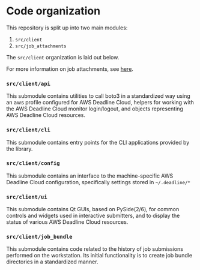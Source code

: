 # Code organization

This repository is split up into two main modules:
1. `src/client`
2. `src/job_attachments`

The `src/client` organization is laid out below.

For more information on job attachments, see [here](src/deadline/job_attachments/README.md).

### `src/client/api`

This submodule contains utilities to call boto3 in a standardized way
using an aws profile configured for AWS Deadline Cloud, helpers for working with the
AWS Deadline Cloud monitor login/logout, and objects representing AWS Deadline Cloud
resources.

### `src/client/cli`

This submodule contains entry points for the CLI applications provided
by the library.

### `src/client/config`

This submodule contains an interface to the machine-specific AWS Deadline Cloud
configuration, specifically settings stored in `~/.deadline/*`

### `src/client/ui`

This submodule contains Qt GUIs, based on PySide(2/6), for common controls
and widgets used in interactive submitters, and to display the status
of various AWS Deadline Cloud resources.

### `src/client/job_bundle`

This submodule contains code related to the history of job submissions
performed on the workstation. Its initial functionality is to create
job bundle directories in a standardized manner.